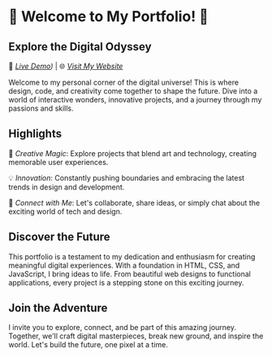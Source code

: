 # 🌟 Welcome to My Portfolio! 🌟

## Explore the Digital Odyssey

🚀 *[Live Demo](https://Mitalikonde.github.io/portfolio))* | 🌐 *[Visit My Website]((https://Mitalikonde.github.io/portfolio))*

Welcome to my personal corner of the digital universe! This is where design, code, and creativity come together to shape the future. Dive into a world of interactive wonders, innovative projects, and a journey through my passions and skills.


## Highlights

🎨 *Creative Magic*: Explore projects that blend art and technology, creating memorable user experiences.

💡 *Innovation*: Constantly pushing boundaries and embracing the latest trends in design and development.

🔗 *Connect with Me*: Let's collaborate, share ideas, or simply chat about the exciting world of tech and design.

## Discover the Future

This portfolio is a testament to my dedication and enthusiasm for creating meaningful digital experiences. With a foundation in HTML, CSS, and JavaScript, I bring ideas to life. From beautiful web designs to functional applications, every project is a stepping stone on this exciting journey.

## Join the Adventure

I invite you to explore, connect, and be part of this amazing journey. Together, we'll craft digital masterpieces, break new ground, and inspire the world. Let's build the future, one pixel at a time.

